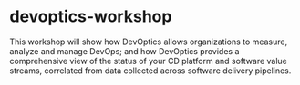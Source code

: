 # devoptics-workshop
This workshop will show how DevOptics allows organizations to measure, analyze and manage DevOps; and how DevOptics provides a comprehensive view of the status of your CD platform and software value streams, correlated from data collected across software delivery pipelines. 
